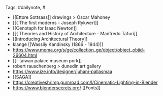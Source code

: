 
Tags: #dailynote, #
- [[Ettore Sottsass]] drawings > Oscar Mahoney
- [[{ The first moderns - Joseph Rykwert]]
- [[Cenotaph for Isaac Newton]]
- [[{ Theories and History of Architecture - Manfredo Tafuri]]
- [[Introducing Architectural Theory]]
- klange [[Wassily Kandinsky (1866 - 1944)]]
- https://www.moma.org/s/ge/collection_ge/object/object_objid-26604.html
- [[- taiwan palace museum pork]]
- robert rauschenberg > dunedin art gallery
- https://www.ize.info/designer/juhani-pallasmaa 
- [[SAGA]]
- https://creativeshrimp.gumroad.com/l/Cinematic-Lighting-in-Blender
- https://www.blendersecrets.org/
[[Fonts]]